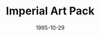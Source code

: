 ---
slug: "imperial-art-pack"
title: "Imperial Art Pack"
authors: 
    - "Charles Upton"
date: 1995-10-29
filename: "impack.zip"
component_type: "fme"
cover:
description: "A collection of textures and objects with an Imperial theme, including a sleeping stormtrooper."
---